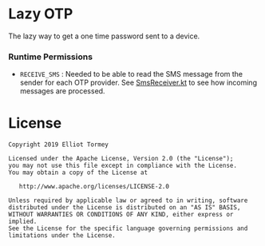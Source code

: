 # Lazy OTP

The lazy way to get a one time password sent to a device.

### Runtime Permissions
* `RECEIVE_SMS` : Needed to be able to read the SMS message from the sender for each OTP provider. See [SmsReceiver.kt][1] to see how incoming messages are processed.

License
=======
    Copyright 2019 Elliot Tormey

    Licensed under the Apache License, Version 2.0 (the "License");
    you may not use this file except in compliance with the License.
    You may obtain a copy of the License at

       http://www.apache.org/licenses/LICENSE-2.0

    Unless required by applicable law or agreed to in writing, software
    distributed under the License is distributed on an "AS IS" BASIS,
    WITHOUT WARRANTIES OR CONDITIONS OF ANY KIND, either express or implied.
    See the License for the specific language governing permissions and
    limitations under the License.

[1]: app/src/main/java/ie/otormaigh/lazyotp/service/SmsReceiver.kt